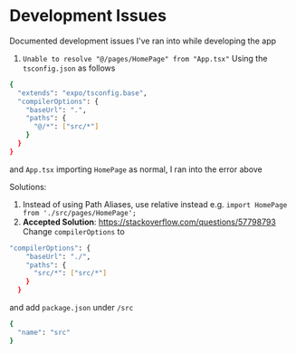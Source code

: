 # Development Issues
Documented development issues I've ran into while developing the app

1. `Unable to resolve "@/pages/HomePage" from "App.tsx"`
Using the `tsconfig.json` as follows
```bash
{
  "extends": "expo/tsconfig.base",
  "compilerOptions": {
    "baseUrl": ".",
    "paths": {
      "@/*": ["src/*"]
    }
  }
}
```
and `App.tsx` importing `HomePage` as normal, I ran into the error above

Solutions: 
1. Instead of using Path Aliases, use relative instead 
e.g. `import HomePage from './src/pages/HomePage';`
2. **Accepted Solution**: https://stackoverflow.com/questions/57798793
Change `compilerOptions` to 
```bash
"compilerOptions": {
    "baseUrl": "./",
    "paths": {
      "src/*": ["src/*"]
    }
  }
```
and add `package.json` under `/src`
```bash
{
  "name": "src"
}
```